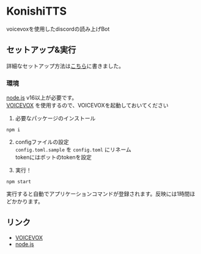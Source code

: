 # KonishiTTS
voicevoxを使用したdiscordの読み上げBot

## セットアップ&実行

詳細なセットアップ方法は[こちら](https://github.com/gachi0/konishiTTS/wiki/セットアップの方法)に書きました。  

### 環境  
[node.js](https://nodejs.org/ja/) v16以上が必要です。  
[VOICEVOX](https://voicevox.hiroshiba.jp) を使用するので、VOICEVOXを起動しておいてください  


1. 必要なパッケージのインストール  
```
npm i
```

2. configファイルの設定  
`config.toml.sample` を `config.toml` にリネーム  
tokenにはボットのtokenを設定  

3. 実行！  
```
npm start
```
実行すると自動でアプリケーションコマンドが登録されます。反映には1時間ほどかかります。

## リンク
- [VOICEVOX](https://voicevox.hiroshiba.jp)
- [node.js](https://nodejs.org/ja/)
